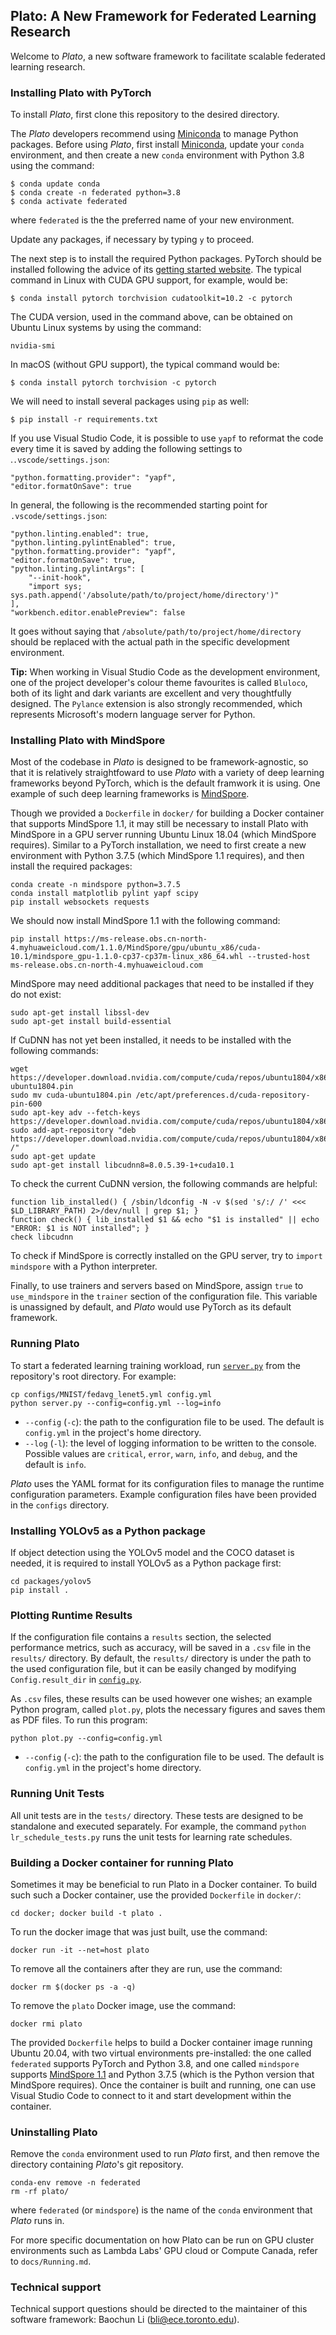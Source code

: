 ## Plato: A New Framework for Federated Learning Research

Welcome to *Plato*, a new software framework to facilitate scalable federated learning research.

### Installing Plato with PyTorch

To install *Plato*, first clone this repository to the desired directory.

The *Plato* developers recommend using [Miniconda](https://docs.conda.io/en/latest/miniconda.html) to manage Python packages. Before using *Plato*, first install [Miniconda](https://docs.conda.io/en/latest/miniconda.html), update your `conda` environment, and then create a new `conda` environment with Python 3.8 using the command:

```shell
$ conda update conda
$ conda create -n federated python=3.8
$ conda activate federated
```

where `federated` is the the preferred name of your new environment.

Update any packages, if necessary by typing `y` to proceed.

The next step is to install the required Python packages. PyTorch should be installed following the advice of its [getting started website](https://pytorch.org/get-started/locally/). The typical command in Linux with CUDA GPU support, for example, would be:

```shell
$ conda install pytorch torchvision cudatoolkit=10.2 -c pytorch
```

The CUDA version, used in the command above, can be obtained on Ubuntu Linux systems by using the command:

```shell
nvidia-smi
```

In macOS (without GPU support), the typical command would be:

```shell
$ conda install pytorch torchvision -c pytorch
```

We will need to install several packages using `pip` as well:

```shell
$ pip install -r requirements.txt
```

If you use Visual Studio Code, it is possible to use `yapf` to reformat the code every time it is saved by adding the following settings to .`.vscode/settings.json`:

```
"python.formatting.provider": "yapf", 
"editor.formatOnSave": true
```

In general, the following is the recommended starting point for `.vscode/settings.json`:

```
"python.linting.enabled": true,
"python.linting.pylintEnabled": true,
"python.formatting.provider": "yapf", 
"editor.formatOnSave": true,
"python.linting.pylintArgs": [
    "--init-hook",
    "import sys; sys.path.append('/absolute/path/to/project/home/directory')"
],
"workbench.editor.enablePreview": false
```

It goes without saying that `/absolute/path/to/project/home/directory` should be replaced with the actual path in the specific development environment.

**Tip:** When working in Visual Studio Code as the development environment, one of the project developer's colour theme favourites is called `Bluloco`, both of its light and dark variants are excellent and very thoughtfully designed. The `Pylance` extension is also strongly recommended, which represents Microsoft's modern language server for Python.

### Installing Plato with MindSpore

Most of the codebase in *Plato* is designed to be framework-agnostic, so that it is relatively straightfoward to use *Plato* with a variety of deep learning frameworks beyond PyTorch, which is the default framwork it is using. One example of such deep learning frameworks is [MindSpore](https://www.mindspore.cn).

Though we provided a `Dockerfile` in `docker/` for building a Docker container that supports MindSpore 1.1, it may still be necessary to install Plato with MindSpore in a GPU server running Ubuntu Linux 18.04 (which MindSpore requires). Similar to a PyTorch installation, we need to first create a new environment with Python 3.7.5 (which MindSpore 1.1 requires), and then install the required packages:

```shell
conda create -n mindspore python=3.7.5
conda install matplotlib pylint yapf scipy
pip install websockets requests
```

We should now install MindSpore 1.1 with the following command:
```shell
pip install https://ms-release.obs.cn-north-4.myhuaweicloud.com/1.1.0/MindSpore/gpu/ubuntu_x86/cuda-10.1/mindspore_gpu-1.1.0-cp37-cp37m-linux_x86_64.whl --trusted-host ms-release.obs.cn-north-4.myhuaweicloud.com
```

MindSpore may need additional packages that need to be installed if they do not exist:

```shell
sudo apt-get install libssl-dev
sudo apt-get install build-essential
```

If CuDNN has not yet been installed, it needs to be installed with the following commands:

```shell
wget https://developer.download.nvidia.com/compute/cuda/repos/ubuntu1804/x86_64/cuda-ubuntu1804.pin
sudo mv cuda-ubuntu1804.pin /etc/apt/preferences.d/cuda-repository-pin-600
sudo apt-key adv --fetch-keys https://developer.download.nvidia.com/compute/cuda/repos/ubuntu1804/x86_64/7fa2af80.pub
sudo add-apt-repository "deb https://developer.download.nvidia.com/compute/cuda/repos/ubuntu1804/x86_64/ /"
sudo apt-get update
sudo apt-get install libcudnn8=8.0.5.39-1+cuda10.1
```

To check the current CuDNN version, the following commands are helpful:

```shell
function lib_installed() { /sbin/ldconfig -N -v $(sed 's/:/ /' <<< $LD_LIBRARY_PATH) 2>/dev/null | grep $1; }
function check() { lib_installed $1 && echo "$1 is installed" || echo "ERROR: $1 is NOT installed"; }
check libcudnn
```

To check if MindSpore is correctly installed on the GPU server, try to `import mindspore` with a Python interpreter.

Finally, to use trainers and servers based on MindSpore, assign `true` to `use_mindspore` in the `trainer` section of the configuration file. This variable is unassigned by default, and *Plato* would use PyTorch as its default framework.

### Running Plato

To start a federated learning training workload, run [`server.py`](server.py) from the repository's root directory. For example:

```shell
cp configs/MNIST/fedavg_lenet5.yml config.yml
python server.py --config=config.yml --log=info
```

* `--config` (`-c`): the path to the configuration file to be used. The default is `config.yml` in the project's home directory.
* `--log` (`-l`): the level of logging information to be written to the console. Possible values are `critical`, `error`, `warn`, `info`, and `debug`, and the default is `info`.

*Plato* uses the YAML format for its configuration files to manage the runtime configuration parameters. Example configuration files have been provided in the `configs` directory.

### Installing YOLOv5 as a Python package

If object detection using the YOLOv5 model and the COCO dataset is needed, it is required to install YOLOv5 as a Python package first:

```shell
cd packages/yolov5
pip install .
```

### Plotting Runtime Results

If the configuration file contains a `results` section, the selected performance metrics, such as accuracy, will be saved in a `.csv` file in the `results/` directory. By default, the `results/` directory is under the path to the used configuration file, but it can be easily changed by modifying `Config.result_dir` in [`config.py`](config.py).

As `.csv` files, these results can be used however one wishes; an example Python program, called `plot.py`, plots the necessary figures and saves them as PDF files. To run this program:

```shell
python plot.py --config=config.yml
```

* `--config` (`-c`): the path to the configuration file to be used. The default is `config.yml` in the project's home directory.

### Running Unit Tests

All unit tests are in the `tests/` directory. These tests are designed to be standalone and executed separately. For example, the command `python lr_schedule_tests.py` runs the unit tests for learning rate schedules.

### Building a Docker container for running Plato

Sometimes it may be beneficial to run Plato in a Docker container. To build such such a Docker container, use the provided `Dockerfile` in `docker/`:

```shell
cd docker; docker build -t plato .
```

To run the docker image that was just built, use the command:

```shell
docker run -it --net=host plato
```

To remove all the containers after they are run, use the command:

```shell
docker rm $(docker ps -a -q)
```

To remove the `plato` Docker image, use the command:

```shell
docker rmi plato
```

The provided `Dockerfile` helps to build a Docker container image running Ubuntu 20.04, with two virtual environments pre-installed: the one called `federated` supports PyTorch and Python 3.8, and one called `mindspore` supports [MindSpore 1.1](https://github.com/mindspore-ai/mindspore) and Python 3.7.5 (which is the Python version that MindSpore requires). Once the container is built and running, one can use Visual Studio Code to connect to it and start development within the container.

### Uninstalling Plato

Remove the `conda` environment used to run *Plato* first, and then remove the directory containing *Plato*'s git repository.

```shell
conda-env remove -n federated
rm -rf plato/
```

where `federated` (or `mindspore`) is the name of the `conda` environment that *Plato* runs in.

For more specific documentation on how Plato can be run on GPU cluster environments such as Lambda Labs' GPU cloud or Compute Canada, refer to `docs/Running.md`.

### Technical support

Technical support questions should be directed to the maintainer of this software framework: Baochun Li (bli@ece.toronto.edu).
